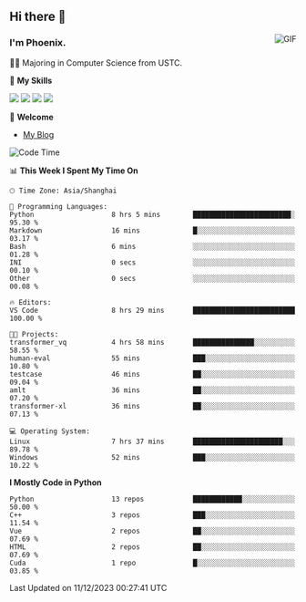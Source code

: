## Hi there 👋
<img align="right" alt="GIF" src="https://raw.githubusercontent.com/JoeyBling/JoeyBling/master/pic/pusheencode.gif" />

### I'm Phoenix.

👨‍🎓 Majoring in Computer Science from USTC.

🌟 **My Skills**

![](https://img.shields.io/badge/-Python-3e74a2?style=flat-square&logo=Python&logoColor=fff)
![](https://img.shields.io/badge/-C++-9f62a5?style=flat&logo=cplusplus&logoColor=white)
![](https://img.shields.io/badge/-Linux-185886?style=flat-square&logo=Linux&logoColor=fff)
![](https://img.shields.io/badge/-Rust-ff4136?style=flat-square&logo=Rust&logoColor=fff)

💬 **Welcome**

- [My Blog](https://ysy-phoenix.github.io/)

<!--START_SECTION:waka-->
![Code Time](http://img.shields.io/badge/Code%20Time-431%20hrs%209%20mins-blue)

📊 **This Week I Spent My Time On** 

```text
🕑︎ Time Zone: Asia/Shanghai

💬 Programming Languages: 
Python                   8 hrs 5 mins        ████████████████████████░   95.30 % 
Markdown                 16 mins             █░░░░░░░░░░░░░░░░░░░░░░░░   03.17 % 
Bash                     6 mins              ░░░░░░░░░░░░░░░░░░░░░░░░░   01.28 % 
INI                      0 secs              ░░░░░░░░░░░░░░░░░░░░░░░░░   00.10 % 
Other                    0 secs              ░░░░░░░░░░░░░░░░░░░░░░░░░   00.08 % 

🔥 Editors: 
VS Code                  8 hrs 29 mins       █████████████████████████   100.00 % 

🐱‍💻 Projects: 
transformer_vq           4 hrs 58 mins       ███████████████░░░░░░░░░░   58.55 % 
human-eval               55 mins             ███░░░░░░░░░░░░░░░░░░░░░░   10.80 % 
testcase                 46 mins             ██░░░░░░░░░░░░░░░░░░░░░░░   09.04 % 
amlt                     36 mins             ██░░░░░░░░░░░░░░░░░░░░░░░   07.20 % 
transformer-xl           36 mins             ██░░░░░░░░░░░░░░░░░░░░░░░   07.13 % 

💻 Operating System: 
Linux                    7 hrs 37 mins       ██████████████████████░░░   89.78 % 
Windows                  52 mins             ███░░░░░░░░░░░░░░░░░░░░░░   10.22 % 
```

**I Mostly Code in Python** 

```text
Python                   13 repos            ████████████░░░░░░░░░░░░░   50.00 % 
C++                      3 repos             ███░░░░░░░░░░░░░░░░░░░░░░   11.54 % 
Vue                      2 repos             ██░░░░░░░░░░░░░░░░░░░░░░░   07.69 % 
HTML                     2 repos             ██░░░░░░░░░░░░░░░░░░░░░░░   07.69 % 
Cuda                     1 repo              █░░░░░░░░░░░░░░░░░░░░░░░░   03.85 % 
```




 Last Updated on 11/12/2023 00:27:41 UTC
<!--END_SECTION:waka-->

<!--
**ysy-phoenix/ysy-phoenix** is a ✨ _special_ ✨ repository because its `README.md` (this file) appears on your GitHub profile.

Here are some ideas to get you started:

- 🔭 I’m currently working on ...
- 🌱 I’m currently learning ...
- 👯 I’m looking to collaborate on ...
- 🤔 I’m looking for help with ...
- 💬 Ask me about ...
- 📫 How to reach me: ...
- 😄 Pronouns: ...
- ⚡ Fun fact: ...
-->
